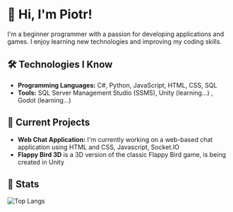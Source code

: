 
# 👋 Hi, I'm Piotr!
I'm a beginner programmer with a passion for developing applications and games. I enjoy learning new technologies and improving my coding skills.

## 🛠️ Technologies I Know
- **Programming Languages:** C#, Python, JavaScript, HTML, CSS, SQL
- **Tools:** SQL Server Management Studio (SSMS), Unity (learning...) , Godot (learning...)

## 🚀 Current Projects
- **Web Chat Application:** I'm currently working on a web-based chat application using HTML and CSS, Javascript, Socket.IO
- **Flappy Bird 3D** is a 3D version of the classic Flappy Bird game, is being created in Unity

## 📝 Stats
![Top Langs](https://github-readme-stats.vercel.app/api/top-langs/?username=1-xB&layout=compact&theme=dark&cache_seconds=3600)



